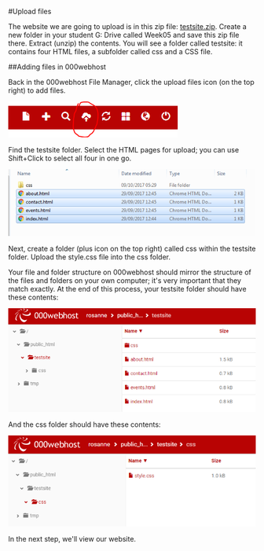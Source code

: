 #Upload files

The website we are going to upload is in this zip file: [testsite.zip](archives/testsite.zip). Create a new folder in your student G: Drive called Week05 and save this zip file there. Extract (unzip) the contents. You will see a folder called testsite: it contains four HTML files, a subfolder called css and a CSS file. 

##Adding files in 000webhost

Back in the 000webhost File Manager, click the upload files icon (on the top right) to add files. 

![](./img/12.png)

Find the testsite folder. Select the HTML pages for upload; you can use Shift+Click to select all four in one go.

![](./img/13.png)

Next, create a folder (plus icon on the top right) called css within the testsite folder. Upload the style.css file into the css folder. 

Your file and folder structure on 000webhost should mirror the structure of the files and folders on your own computer; it's very important that they match exactly. At the end of this process, your testsite folder should have these contents:

![](./img/14.png)

And the css folder should have these contents:

![](./img/15.png)

In the next step, we'll view our website. 
